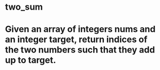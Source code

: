# two_sum
# Given an array of integers nums and an integer target, return indices of the two numbers such that they add up to target.